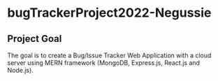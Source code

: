 # bugTrackerProject2022-Negussie

## Project Goal 
The goal is to create a Bug/Issue Tracker Web Application with a cloud server using MERN framework (MongoDB, Express.js, React.js and Node.js).
